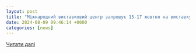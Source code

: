 ```yaml
---
layout: post
title: "Міжнародний виставковий центр запрошує 15-17 жовтня на виставку «E-COMPS+DIGITEC 2024» | trueua"
date: 2024-08-09 09:46:14 +0000
categories: [news]
---
```


[Читати далі](https://trueua.info/news/mizhnarodnij-vistavkovij-centr-zaproshuye-1517-zhovtnya-na-vistavku-ecompsdigitec-2024)
